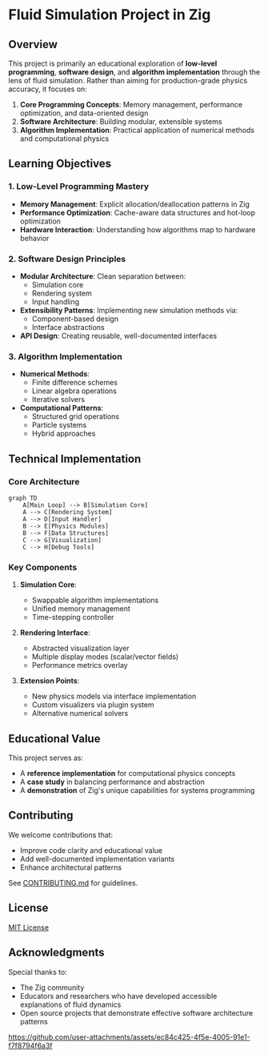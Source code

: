 # Fluid Simulation Project in Zig

## Overview

This project is primarily an educational exploration of **low-level programming**, **software design**, and **algorithm implementation** through the lens of fluid simulation. Rather than aiming for production-grade physics accuracy, it focuses on:

1. **Core Programming Concepts**: Memory management, performance optimization, and data-oriented design
2. **Software Architecture**: Building modular, extensible systems
3. **Algorithm Implementation**: Practical application of numerical methods and computational physics

## Learning Objectives

### 1. Low-Level Programming Mastery
- **Memory Management**: Explicit allocation/deallocation patterns in Zig
- **Performance Optimization**: Cache-aware data structures and hot-loop optimization
- **Hardware Interaction**: Understanding how algorithms map to hardware behavior

### 2. Software Design Principles
- **Modular Architecture**: Clean separation between:
  - Simulation core
  - Rendering system
  - Input handling
- **Extensibility Patterns**: Implementing new simulation methods via:
  - Component-based design
  - Interface abstractions
- **API Design**: Creating reusable, well-documented interfaces

### 3. Algorithm Implementation
- **Numerical Methods**:
  - Finite difference schemes
  - Linear algebra operations
  - Iterative solvers
- **Computational Patterns**:
  - Structured grid operations
  - Particle systems
  - Hybrid approaches

## Technical Implementation

### Core Architecture
```mermaid
graph TD
    A[Main Loop] --> B[Simulation Core]
    A --> C[Rendering System]
    A --> D[Input Handler]
    B --> E[Physics Modules]
    B --> F[Data Structures]
    C --> G[Visualization]
    C --> H[Debug Tools]
```

### Key Components
1. **Simulation Core**:
   - Swappable algorithm implementations
   - Unified memory management
   - Time-stepping controller

2. **Rendering Interface**:
   - Abstracted visualization layer
   - Multiple display modes (scalar/vector fields)
   - Performance metrics overlay

3. **Extension Points**:
   - New physics models via interface implementation
   - Custom visualizers via plugin system
   - Alternative numerical solvers

## Educational Value

This project serves as:
- A **reference implementation** for computational physics concepts
- A **case study** in balancing performance and abstraction
- A **demonstration** of Zig's unique capabilities for systems programming

## Contributing

We welcome contributions that:
- Improve code clarity and educational value
- Add well-documented implementation variants
- Enhance architectural patterns

See [CONTRIBUTING.md](CONTRIBUTING.md) for guidelines.

## License

[MIT License](LICENSE)

## Acknowledgments

Special thanks to:
- The Zig community
- Educators and researchers who have developed accessible explanations of fluid dynamics
- Open source projects that demonstrate effective software architecture patterns


https://github.com/user-attachments/assets/ec84c425-4f5e-4005-91e1-f7f8794f6a3f

